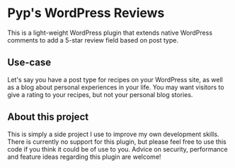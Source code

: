 # Pyp's WordPress Reviews

This is a light-weight WordPress plugin that extends native WordPress comments to add a 5-star review field based on post type.

## Use-case

Let's say you have a post type for recipes on your WordPress site, as well as a blog about personal experiences in your life. You may want visitors to give a rating to your recipes, but not your personal blog stories.

## About this project

This is simply a side project I use to improve my own development skills. There is currently no support for this plugin, but please feel free to use this code if you think it could be of use to you. Advice on security, performance and feature ideas regarding this plugin are welcome!
